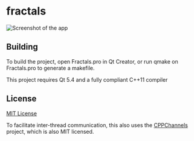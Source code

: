 # fractals

![Screenshot of the app](https://preview.ibb.co/hVxiTF/fractals.png)

## Building

To build the project, open Fractals.pro in Qt Creator, or run qmake on Fractals.pro to generate a makefile.

This project requires Qt 5.4 and a fully compliant C++11 compiler

## License

[MIT License](http://opensource.org/licenses/MIT)

To facilitate inter-thread communication, this also uses the [CPPChannels](https://github.com/ejmahler/CPPChannels) project, which is also MIT licensed.
